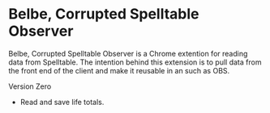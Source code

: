 # Belbe, Corrupted Spelltable Observer
Belbe, Corrupted Spelltable Observer is a Chrome extention for reading data from Spelltable.
The intention behind this extension is to pull data from the front end of the client and make it reusable in an such as OBS.

Version Zero
- Read and save life totals.
